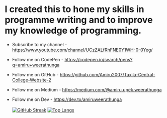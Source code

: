 <!--
**Amiru2007/Amiru2007** is a ✨ _special_ ✨ repository because its `README.md` (this file) appears on your GitHub profile.

Here are some ideas to get you started:

- 🔭 I’m currently working on ...
- 🌱 I’m currently learning ...
- 👯 I’m looking to collaborate on ...
- 🤔 I’m looking for help with ...
- 💬 Ask me about ...
- 📫 How to reach me: ...
- 😄 Pronouns: ...
- ⚡ Fun fact: ...
-->

# I created this to hone my skills in programme writing and to improve my knowledge of programming.

- Subscribe to my channel - https://www.youtube.com/channel/UCzZALfRhFNE0Y1WH-0-0Yeg/

- Follow me on CodePen - https://codepen.io/search/pens?q=amiru+weerathunga

- Follow me on GitHub - https://github.com/Amiru2007/Taxila-Central-College-Website-2

- Follow me on Medium - https://medium.com/@amiru.upek.weerathunga

- Follow me on Dev - https://dev.to/amiruweerathunga
<br><br>
[![GitHub Streak](http://github-readme-streak-stats.herokuapp.com?user=Amiru2007&theme=dark&background=000000)](https://git.io/streak-stats)           [![Top Langs](https://github-readme-stats.vercel.app/api/top-langs/?username=Amiru2007&layout=compact&theme=vision-friendly-dark)](https://github.com/anuraghazra/github-readme-stats)
